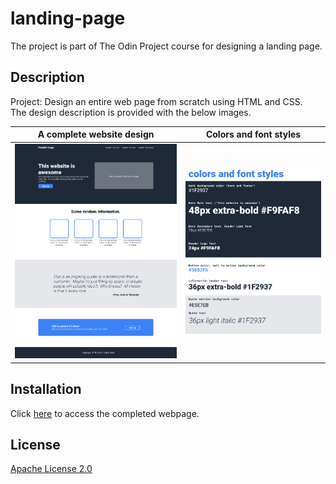 # landing-page
The project is part of The Odin Project course for designing a landing page.

## Description
Project: Design an entire web page from scratch using HTML and CSS.<br/>
The design description is provided with the below images.

| A complete website design                          | Colors and font styles               |
|----------------------------------------------------|--------------------------------------|
| ![complete website](./design/complete-website.png) | ![colors and font](./design/fonts-colors.png) |


## Installation
Click [here](https://kunjanrana4.github.io/landing-page/) to access the completed webpage.

## License
[Apache License 2.0](https://choosealicense.com/licenses/apache-2.0/)